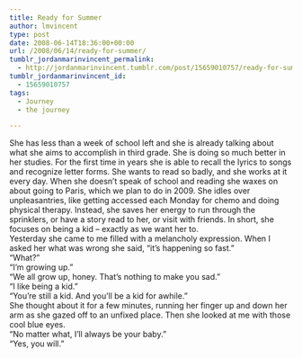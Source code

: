```yaml
---
title: Ready for Summer
author: lmvincent
type: post
date: 2008-06-14T18:36:00+00:00
url: /2008/06/14/ready-for-summer/
tumblr_jordanmarinvincent_permalink:
  - http://jordanmarinvincent.tumblr.com/post/15659010757/ready-for-summer
tumblr_jordanmarinvincent_id:
  - 15659010757
tags:
  - Journey
  - the journey

---
```

<a href="http://www.flickr.com/photos/larryvincent/2579516290/" title="photo sharing" target="_blank" rel="noopener"><img style="float:left;margin-right:8px;" src="http://farm4.static.flickr.com/3269/2579516290_b1354761d2_m.jpg" alt="" /></a>

She has less than a week of school left and she is already talking about what she aims to accomplish in third grade. She is doing so much better in her studies. For the first time in years she is able to recall the lyrics to songs and recognize letter forms. She wants to read so badly, and she works at it every day. When she doesn&rsquo;t speak of school and reading she waxes on about going to Paris, which we plan to do in 2009. She idles over unpleasantries, like getting accessed each Monday for chemo and doing physical therapy. Instead, she saves her energy to run through the sprinklers, or have a story read to her, or visit with friends. In short, she focuses on being a kid &ndash; exactly as we want her to.  
Yesterday she came to me filled with a melancholy expression. When I asked her what was wrong she said, &ldquo;it&rsquo;s happening so fast.&rdquo;  
&ldquo;What?&rdquo;  
&ldquo;I&rsquo;m growing up.&rdquo;  
&ldquo;We all grow up, honey. That&rsquo;s nothing to make you sad.&rdquo;  
&ldquo;I like being a kid.&rdquo;  
&ldquo;You&rsquo;re still a kid. And you&rsquo;ll be a kid for awhile.&rdquo;  
She thought about it for a few minutes, running her finger up and down her arm as she gazed off to an unfixed place. Then she looked at me with those cool blue eyes.  
&ldquo;No matter what, I&rsquo;ll always be your baby.&rdquo;  
&ldquo;Yes, you will.&rdquo;

<div class="blogger-post-footer">
  <img loading="lazy" width="1" height="1" src="https://blogger.googleusercontent.com/tracker/9039099668816362935-5157350381656360164?l=jordansjourney2.blogspot.com" alt="" />
</div>